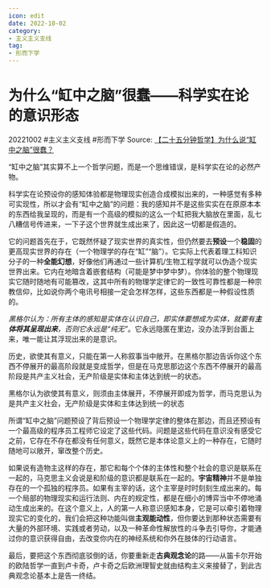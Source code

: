 ```yaml
---
icon: edit
date: 2022-10-02
category:
- 主义主义支线
tag:
- 形而下学
---
```


# 为什么“缸中之脑”很蠢——科学实在论的意识形态
20221002  #主义主义支线 #形而下学 
Source: [【二十五分钟哲学】为什么说“缸中之脑”很蠢？](https://www.bilibili.com/video/BV1fa4y1p7wv)

“缸中之脑”其实算不上一个哲学问题，而是一个思维错误，是科学实在论的必然产物。

科学实在论预设你的感知体验都是物理现实创造合成模拟出来的，一种感觉有多种可实现性，所以才会有“缸中之脑”的问题：我的感知并不是这些实实在在原原本本的东西给我呈现的，而是有一个高级的模拟的这么一个缸把我大脑放在里面，乱七八糟信号传进来，一下子这个世界就生成出来了，因此这一切都是假造的。

它的问题首先在于，它既然怀疑了现实世界的真实性，但仍然要去**预设**一个**稳固**的更高现实世界的存在（一个物理学的存在“缸”“脑”）。它实际上代表着理工科知识分子的一种**全能幻想**，好像他们再通过一些计算机/生物工程学就可以伪造个现实世界出来。它内在地暗含着嵌套结构（可能是梦中梦中梦）。你体验的整个物理现实它随时随地有可能篡改，这其中所有的物理学定律它的一致性可靠性都是一种宗教信仰，比如说你两个电讯号相接一定会怎样怎样，这些东西都是一种假设性质的。

*黑格尔认为：所有主体的感知是实体在认识自己，即实体要想成为实体，就要有**主体将其呈现出来**，否则它永远是“纯无”*。它永远隐匿在里边，没办法浮到台面上来，唯一能让其浮现出来的是意识。

历史，欲使其有意义，只能在第一人称叙事当中敞开。在黑格尔那边告诉你这个东西不停展开的最高阶段就是变成哲学，但是在马克思那边这个东西不停展开的最高阶段是共产主义社会，无产阶级是实体和主体达到统一的状态。

黑格尔认为欲使其有意义，则须由主体展开，不停展开即成为哲学，而马克思认为是共产主义社会，无产阶级是实体和主体达到统一的状态

所谓“缸中之脑”问题预设了背后预设一个物理学定律的整体在那边，而且还预设有一个最高级的程序员工程师它设定了这些代码。问题是这些代码在意识没有感受它之前，它存在不存在都没有任何意义，既然它是本体论意义上的一种存在，它随时随地可以敞开，窜改整个历史。

如果说有造物主这样的存在，那它和每个个体的主体性和整个社会的意识是联系在一起的，马克思主义会说是和阶级的意识都是联系在一起的。**宇宙精神**并不是单独存在的一个孤独的程序员。如果有主宰的话，这个主宰是时时刻刻生成出来的。每一个局部的物理现实和运行法则、内在的规定性，都是在细小的博弈当中不停地涌动生成出来的。在这个意义上，人的第一人称意识感知本身，它是可以牵引着物理现实它的变化的，我们会把这种功能叫做**主观能动性**，但你要达到那种状态需要有大量的外部环境、实践或者劳动，以及一种革命性解放性的斗争去引导你，才能通过你的意识获得自由，去改变你内在的神经系统和你外在肢体的行动语言。

最后，要把这个东西彻底驳倒的话，你要重新走**古典观念论**的路——从笛卡尔开始的欧陆哲学一直到卢卡奇，卢卡奇之后欧洲理智史就由结构主义来接替了，到此古典观念论基本上是告一终结。